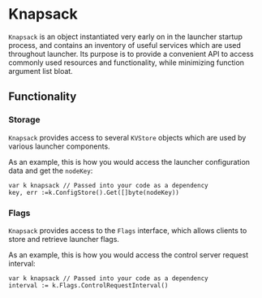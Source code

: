 # Knapsack

`Knapsack` is an object instantiated very early on in the launcher startup process, and contains an inventory of useful services which are used throughout launcher. Its purpose is to provide a convenient API to access commonly used resources and functionality, while minimizing function argument list bloat.

## Functionality

### Storage

`Knapsack` provides access to several `KVStore` objects which are used by various launcher components.

As an example, this is how you would access the launcher configuration data and get the `nodeKey`:

```
var k knapsack // Passed into your code as a dependency
key, err :=k.ConfigStore().Get([]byte(nodeKey))
```

### Flags

`Knapsack` provides access to the `Flags` interface, which allows clients to store and retrieve launcher flags.

As an example, this is how you would access the control server request interval:

```
var k knapsack // Passed into your code as a dependency
interval := k.Flags.ControlRequestInterval()
```
